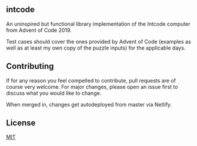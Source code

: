 
 ## intcode
An uninspired but functional library implementation of the Intcode computer from Advent of Code 2019.

Test cases should cover the ones provided by Advent of Code (examples as well as at least my own copy of the puzzle inputs) for the applicable days.

## Contributing
If for any reason you feel compelled to contribute, pull requests are of course very welcome. For major changes, please open an issue first to discuss what you would like to change.

When merged in, changes get autodeployed from master via Netlify.

## License
[MIT](https://choosealicense.com/licenses/mit/)

